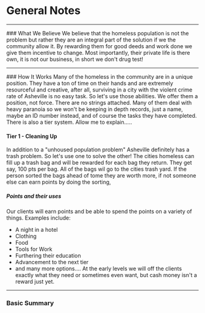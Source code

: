 # General Notes
<hr>
### What We Believe 
We believe that the homeless population is not the problem but rather they are an integral part of the solution if we the community allow it. By rewarding them for good deeds and work done we give them incentive to change. Most importantly, their private life is there own, it is not our business, in short we don't drug test!  

<hr>
### How It Works
Many of the homeless in the community are in a unique position. They have a ton of time on their hands and are extremely resourceful and creative, after all, surviving in a city with the violent crime rate of Asheville is no easy task. So let's use those abilities. We offer them a position, not force. There are no strings attached. Many of them deal with heavy paranoia so we won't be keeping in depth records, just a name, maybe an ID number instead, and of course the tasks they have completed. There is also a tier system. Allow me to explain.....

#### Tier 1 - Cleaning Up
In addition to a "unhoused population problem" Asheville definitely has a trash problem. So let's use one to solve the other! The cities homeless can fill up a trash bag and will be rewarded for each bag they return. They get say, 100 pts per bag. All of the bags wil go to the cities trash yard. If the person sorted the bags ahead of tome they are worth more, if not someone else can earn points by doing the sorting,

##### Points and their uses
Our clients will earn points and be able to spend the points on a variety of things. Examples include:
- A night in a hotel
- Clothing
- Food
- Tools for Work
- Furthering their education
- Advancement to the next tier
- and many more options....
At the early levels we will off the clients exactly what they need or sometimes even want, but cash money isn't a reward just yet.

<hr>

### Basic Summary








